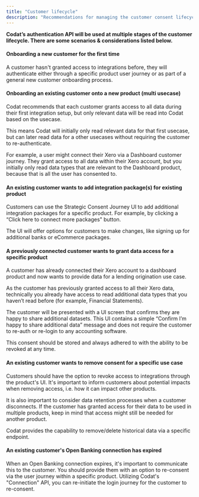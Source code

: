 ```yaml
---
title: "Customer lifecycle"
description: "Recommendations for managing the customer consent lifecycle"
---
```


**Codat’s authentication API will be used at multiple stages of the customer lifecycle. There are some scenarios & considerations listed below.**

####  Onboarding a new customer for the first time

A customer hasn't granted access to integrations before, they will authenticate either through a specific product user journey or as part of a general new customer onboarding process.
####  Onboarding an existing customer onto a new product (multi usecase)

Codat recommends that each customer grants access to all data during their first integration setup, but only relevant data will be read into Codat based on the usecase.

This means Codat will initially only read relevant data for that first usecase, but can later read data for a other usecases without requiring the customer to re-authenticate.

For example, a user might connect their Xero via a Dashboard customer journey. They grant access to all data within their Xero account, but you initially only read data types that are relevant to the Dashboard product, because that is all the user has consented to.
#### An existing customer wants to add integration package(s) for existing product

Customers can use the Strategic Consent Journey UI to add additional integration packages for a specific product. For example, by clicking a “Click here to connect more packages" button.

The UI will offer options for customers to make changes, like signing up for additional banks or eCommerce packages.


#### A previously connected customer wants to grant data access for a specific product

A customer has already connected their Xero account to a dashboard product and now wants to provide data for a lending origination use case.

As the customer has previously granted access to all their Xero data, technically you already have access to read additional data types that you haven’t read before (for example, Financial Statements).

The customer will be presented with a UI screen that confirms they are happy to share additional datasets. This UI contains a simple “Confirm I’m happy to share additional data” message and does not require the customer to re-auth or re-login to any accounting software.

This consent should be stored and always adhered to with the ability to be revoked at any time.
#### An existing customer wants to remove consent for a specific use case

Customers should have the option to revoke access to integrations through the product's UI. It's important to inform customers about potential impacts when removing access, i.e. how it can impact other products.

It is also important to consider data retention processes when a customer disconnects. If the customer has granted access for their data to be used in multiple products, keep in mind that access might still be needed for another product. 

Codat provides the capability to remove/delete historical data via a specific endpoint.


#### An existing customer's Open Banking connection has expired
When an Open Banking connection expires, it's important to communicate this to the customer. You should provide them with an option to re-consent via the user journey within a specific product. Utilizing Codat's "Connection" API, you can re-initiate the login journey for the customer to re-consent.
